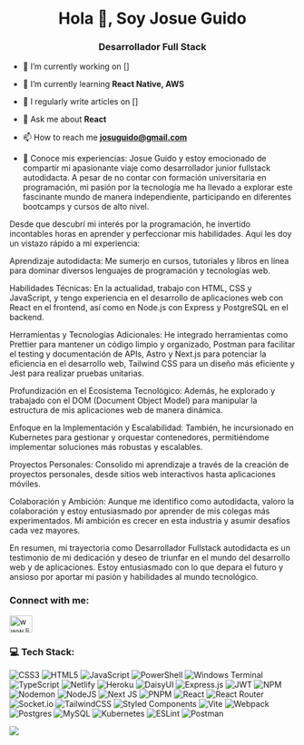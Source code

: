 <h1 align="center">Hola 👋, Soy Josue Guido</h1>
<h3 align="center">Desarrollador Full Stack</h3>

- 🔭 I’m currently working on []

- 🌱 I’m currently learning **React Native, AWS**

- 📝 I regularly write articles on []

- 💬 Ask me about **React**

- 📫 How to reach me **josuguido@gmail.com**

- 📄 Conoce mis experiencias: Josue Guido y estoy emocionado de compartir mi apasionante viaje como desarrollador junior fullstack autodidacta. A pesar de no contar con formación universitaria en programación, mi pasión por la tecnología me ha llevado a explorar este fascinante mundo de manera independiente, participando en diferentes bootcamps y cursos de alto nivel.

Desde que descubrí mi interés por la programación, he invertido incontables horas en aprender y perfeccionar mis habilidades. Aquí les doy un vistazo rápido a mi experiencia:

Aprendizaje autodidacta:
Me sumerjo en cursos, tutoriales y libros en línea para dominar diversos lenguajes de programación y tecnologías web.

Habilidades Técnicas:
En la actualidad, trabajo con HTML, CSS y JavaScript, y tengo experiencia en el desarrollo de aplicaciones web con React en el frontend, así como en Node.js con Express y PostgreSQL en el backend.

Herramientas y Tecnologías Adicionales:
He integrado herramientas como Prettier para mantener un código limpio y organizado, Postman para facilitar el testing y documentación de APIs, Astro y Next.js para potenciar la eficiencia en el desarrollo web, Tailwind CSS para un diseño más eficiente y Jest para realizar pruebas unitarias.

Profundización en el Ecosistema Tecnológico:
Además, he explorado y trabajado con el DOM (Document Object Model) para manipular la estructura de mis aplicaciones web de manera dinámica.

Enfoque en la Implementación y Escalabilidad:
También, he incursionado en Kubernetes para gestionar y orquestar contenedores, permitiéndome implementar soluciones más robustas y escalables.

Proyectos Personales:
Consolido mi aprendizaje a través de la creación de proyectos personales, desde sitios web interactivos hasta aplicaciones móviles.

Colaboración y Ambición:
Aunque me identifico como autodidacta, valoro la colaboración y estoy entusiasmado por aprender de mis colegas más experimentados. Mi ambición es crecer en esta industria y asumir desafíos cada vez mayores.

En resumen, mi trayectoria como Desarrollador Fullstack autodidacta es un testimonio de mi dedicación y deseo de triunfar en el mundo del desarrollo web y de aplicaciones. Estoy entusiasmado con lo que depara el futuro y ansioso por aportar mi pasión y habilidades al mundo tecnológico.

<h3 align="left">Connect with me:</h3>
<p align="left">
<a href="https://linkedin.com/in/www.linkedin.com/in/josué-daniel-guido-beteta-862274268" target="blank"><img align="center" src="https://raw.githubusercontent.com/rahuldkjain/github-profile-readme-generator/master/src/images/icons/Social/linked-in-alt.svg" alt="www.linkedin.com/in/josué-daniel-guido-beteta-862274268" height="30" width="40" /></a>
</p>

<h3 align="left">💻 Tech Stack:</h3>                                                                                                


![CSS3](https://img.shields.io/badge/css3-%231572B6.svg?style=for-the-badge&logo=css3&logoColor=white) ![HTML5](https://img.shields.io/badge/html5-%23E34F26.svg?style=for-the-badge&logo=html5&logoColor=white) ![JavaScript](https://img.shields.io/badge/javascript-%23323330.svg?style=for-the-badge&logo=javascript&logoColor=%23F7DF1E) ![PowerShell](https://img.shields.io/badge/PowerShell-%235391FE.svg?style=for-the-badge&logo=powershell&logoColor=white) ![Windows Terminal](https://img.shields.io/badge/Windows%20Terminal-%234D4D4D.svg?style=for-the-badge&logo=windows-terminal&logoColor=white) ![TypeScript](https://img.shields.io/badge/typescript-%23007ACC.svg?style=for-the-badge&logo=typescript&logoColor=white) ![Netlify](https://img.shields.io/badge/netlify-%23000000.svg?style=for-the-badge&logo=netlify&logoColor=#00C7B7) ![Heroku](https://img.shields.io/badge/heroku-%23430098.svg?style=for-the-badge&logo=heroku&logoColor=white) ![DaisyUI](https://img.shields.io/badge/daisyui-5A0EF8?style=for-the-badge&logo=daisyui&logoColor=white) ![Express.js](https://img.shields.io/badge/express.js-%23404d59.svg?style=for-the-badge&logo=express&logoColor=%2361DAFB) ![JWT](https://img.shields.io/badge/JWT-black?style=for-the-badge&logo=JSON%20web%20tokens) ![NPM](https://img.shields.io/badge/NPM-%23CB3837.svg?style=for-the-badge&logo=npm&logoColor=white) ![Nodemon](https://img.shields.io/badge/NODEMON-%23323330.svg?style=for-the-badge&logo=nodemon&logoColor=%BBDEAD) ![NodeJS](https://img.shields.io/badge/node.js-6DA55F?style=for-the-badge&logo=node.js&logoColor=white) ![Next JS](https://img.shields.io/badge/Next-black?style=for-the-badge&logo=next.js&logoColor=white) ![PNPM](https://img.shields.io/badge/pnpm-%234a4a4a.svg?style=for-the-badge&logo=pnpm&logoColor=f69220) ![React](https://img.shields.io/badge/react-%2320232a.svg?style=for-the-badge&logo=react&logoColor=%2361DAFB) ![React Router](https://img.shields.io/badge/React_Router-CA4245?style=for-the-badge&logo=react-router&logoColor=white) ![Socket.io](https://img.shields.io/badge/Socket.io-black?style=for-the-badge&logo=socket.io&badgeColor=010101) ![TailwindCSS](https://img.shields.io/badge/tailwindcss-%2338B2AC.svg?style=for-the-badge&logo=tailwind-css&logoColor=white) ![Styled Components](https://img.shields.io/badge/styled--components-DB7093?style=for-the-badge&logo=styled-components&logoColor=white) ![Vite](https://img.shields.io/badge/vite-%23646CFF.svg?style=for-the-badge&logo=vite&logoColor=white) ![Webpack](https://img.shields.io/badge/webpack-%238DD6F9.svg?style=for-the-badge&logo=webpack&logoColor=black) ![Postgres](https://img.shields.io/badge/postgres-%23316192.svg?style=for-the-badge&logo=postgresql&logoColor=white) ![MySQL](https://img.shields.io/badge/mysql-%2300000f.svg?style=for-the-badge&logo=mysql&logoColor=white) ![Kubernetes](https://img.shields.io/badge/kubernetes-%23326ce5.svg?style=for-the-badge&logo=kubernetes&logoColor=white) ![ESLint](https://img.shields.io/badge/ESLint-4B3263?style=for-the-badge&logo=eslint&logoColor=white)  ![Postman](https://img.shields.io/badge/Postman-FF6C37?style=for-the-badge&logo=postman&logoColor=white)

[![](https://visitcount.itsvg.in/api?id=josueguido&icon=0&color=0)](https://visitcount.itsvg.in)
